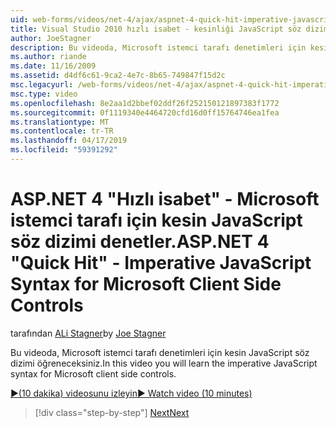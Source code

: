 ```yaml
---
uid: web-forms/videos/net-4/ajax/aspnet-4-quick-hit-imperative-javascript-syntax-for-microsoft-client-side-controls
title: Visual Studio 2010 hızlı isabet - kesinliği JavaScript söz dizimi Microsoft istemci tarafı için denetimleri | Microsoft Docs
author: JoeStagner
description: Bu videoda, Microsoft istemci tarafı denetimleri için kesin JavaScript söz dizimi öğreneceksiniz.
ms.author: riande
ms.date: 11/16/2009
ms.assetid: d4df6c61-9ca2-4e7c-8b65-749847f15d2c
msc.legacyurl: /web-forms/videos/net-4/ajax/aspnet-4-quick-hit-imperative-javascript-syntax-for-microsoft-client-side-controls
msc.type: video
ms.openlocfilehash: 8e2aa1d2bbef02ddf26f252150121897383f1772
ms.sourcegitcommit: 0f1119340e4464720cfd16d0ff15764746ea1fea
ms.translationtype: MT
ms.contentlocale: tr-TR
ms.lasthandoff: 04/17/2019
ms.locfileid: "59391292"
---
```

# <a name="aspnet-4-quick-hit---imperative-javascript-syntax-for-microsoft-client-side-controls"></a><span data-ttu-id="7a935-103">ASP.NET 4 "Hızlı isabet" - Microsoft istemci tarafı için kesin JavaScript söz dizimi denetler.</span><span class="sxs-lookup"><span data-stu-id="7a935-103">ASP.NET 4 "Quick Hit" - Imperative JavaScript Syntax for Microsoft Client Side Controls</span></span>

<span data-ttu-id="7a935-104">tarafından [ALi Stagner](https://github.com/JoeStagner)</span><span class="sxs-lookup"><span data-stu-id="7a935-104">by [Joe Stagner](https://github.com/JoeStagner)</span></span>

<span data-ttu-id="7a935-105">Bu videoda, Microsoft istemci tarafı denetimleri için kesin JavaScript söz dizimi öğreneceksiniz.</span><span class="sxs-lookup"><span data-stu-id="7a935-105">In this video you will learn the imperative JavaScript syntax for Microsoft client side controls.</span></span> 

[<span data-ttu-id="7a935-106">&#9654;(10 dakika) videosunu izleyin</span><span class="sxs-lookup"><span data-stu-id="7a935-106">&#9654; Watch video (10 minutes)</span></span>](https://channel9.msdn.com/Blogs/ASP-NET-Site-Videos/aspnet-4-quick-hit-imperative-javascript-syntax-for-microsoft-client-side-controls)

> [!div class="step-by-step"]
> [<span data-ttu-id="7a935-107">Next</span><span class="sxs-lookup"><span data-stu-id="7a935-107">Next</span></span>](aspnet-4-quick-hit-the-scriptloader.md)
